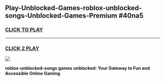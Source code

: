 
## Play-Unblocked-Games-roblox-unblocked-songs-Unblocked-Games-Premium #40na5
<h3>
<a href="https://premium.freeplayer.one?title=roblox-unblocked-songs&ref=12M">CLICK TO PLAY</a></h3>
<hr>

<h3>
<a href="https://premium.freeplayer.one?title=roblox-unblocked-songs&ref=12M">CLICK 2 PLAY</a>
  
</h3>

<a href="https://premium.freeplayer.one?title=roblox-unblocked-songs&ref=12M"><img src="https://clearcache.store/games.png"></a>


**roblox-unblocked-songs games unblocked: Your Gateway to Fun and Accessible Online Gaming**
